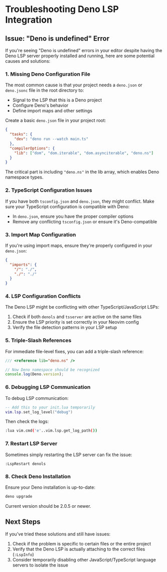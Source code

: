 # Troubleshooting Deno LSP Integration

## Issue: "Deno is undefined" Error

If you're seeing "Deno is undefined" errors in your editor despite having the Deno LSP server properly installed and running, here are some potential causes and solutions:

### 1. Missing Deno Configuration File

The most common cause is that your project needs a `deno.json` or `deno.jsonc` file in the root directory to:
- Signal to the LSP that this is a Deno project
- Configure Deno's behavior
- Define import maps and other settings

Create a basic `deno.json` file in your project root:

```json
{
  "tasks": {
    "dev": "deno run --watch main.ts"
  },
  "compilerOptions": {
    "lib": ["dom", "dom.iterable", "dom.asynciterable", "deno.ns"]
  }
}
```

The critical part is including `"deno.ns"` in the lib array, which enables Deno namespace types.

### 2. TypeScript Configuration Issues

If you have both `tsconfig.json` and `deno.json`, they might conflict. Make sure your TypeScript configuration is compatible with Deno:

- In `deno.json`, ensure you have the proper compiler options
- Remove any conflicting `tsconfig.json` or ensure it's Deno-compatible

### 3. Import Map Configuration

If you're using import maps, ensure they're properly configured in your `deno.json`:

```json
{
  "imports": {
    "/": "./",
    "./": "./"
  }
}
```

### 4. LSP Configuration Conflicts

The Deno LSP might be conflicting with other TypeScript/JavaScript LSPs:

1. Check if both `denols` and `tsserver` are active on the same files
2. Ensure the LSP priority is set correctly in your Neovim config
3. Verify the file detection patterns in your LSP setup

### 5. Triple-Slash References

For immediate file-level fixes, you can add a triple-slash reference:

```typescript
/// <reference lib="deno.ns" />

// Now Deno namespace should be recognized
console.log(Deno.version);
```

### 6. Debugging LSP Communication

To debug LSP communication:

```lua
-- Add this to your init.lua temporarily
vim.lsp.set_log_level("debug")
```

Then check the logs:
```bash
:lua vim.cmd('e'..vim.lsp.get_log_path())
```

### 7. Restart LSP Server

Sometimes simply restarting the LSP server can fix the issue:

```
:LspRestart denols
```

### 8. Check Deno Installation

Ensure your Deno installation is up-to-date:

```bash
deno upgrade
```

Current version should be 2.0.5 or newer.

## Next Steps

If you've tried these solutions and still have issues:
1. Check if the problem is specific to certain files or the entire project
2. Verify that the Deno LSP is actually attaching to the correct files (`:LspInfo`)
3. Consider temporarily disabling other JavaScript/TypeScript language servers to isolate the issue
